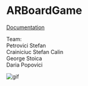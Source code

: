 # ARBoardGame

[Documentation](./docs/state_of_the_art/)

Team:\
Petrovici Stefan\
Crainiciuc Stefan Calin\
George Stoica\
Daria Popovici

![gif](./docs/carca.gif)
